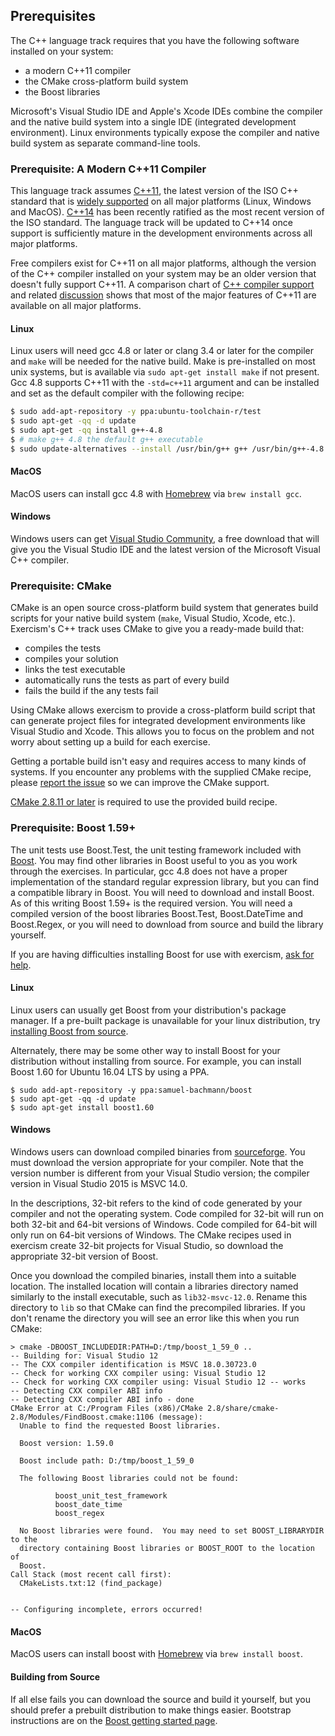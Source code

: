 ## Prerequisites

The C++ language track requires that you have the following software
installed on your system:
* a modern C++11 compiler
* the CMake cross-platform build system
* the Boost libraries

Microsoft's Visual Studio IDE and Apple's Xcode IDEs combine the compiler
and the
native build system into a single IDE (integrated development environment).
Linux environments typically expose the compiler and native build system
as separate command-line tools.

### Prerequisite: A Modern C++11 Compiler

This language track assumes [C++11](http://en.wikipedia.org/wiki/C%2B%2B11),
the latest version of the ISO C++ standard that is
[widely supported](http://en.cppreference.com/w/cpp/compiler_support) on all
major platforms (Linux, Windows and MacOS).
[C++14](http://en.wikipedia.org/wiki/C%2B%2B14) has been recently ratified
as the most recent version of the ISO standard.  The language track will
be updated to C++14 once support is sufficiently mature in the development
environments across all major platforms.

Free compilers exist for C++11 on all major platforms, although the version
of the C++ compiler installed on your system may be an older version that
doesn't fully support C++11.  A comparison chart of
[C++ compiler support](http://en.cppreference.com/w/cpp/compiler_support)
and related [discussion](http://en.cppreference.com/w/Talk:cpp/compiler_support)
shows that most of the major features of C++11 are available on all major
platforms.

#### Linux

Linux users will need gcc 4.8 or later or clang 3.4 or later for the compiler
and `make` will be needed for the native build.  Make is pre-installed on most
unix systems, but is available via `sudo apt-get install make` if not present.
Gcc 4.8 supports C++11 with the `-std=c++11` argument and can be installed and
set as the default compiler with the following recipe:

```bash
$ sudo add-apt-repository -y ppa:ubuntu-toolchain-r/test
$ sudo apt-get -qq -d update
$ sudo apt-get -qq install g++-4.8
$ # make g++ 4.8 the default g++ executable
$ sudo update-alternatives --install /usr/bin/g++ g++ /usr/bin/g++-4.8 90
```

#### MacOS

MacOS users can install gcc 4.8 with [Homebrew](http://brew.sh/) via
`brew install gcc`.

#### Windows

Windows users can get
[Visual Studio Community](https://www.visualstudio.com/vs/community/),
a free download that will give you the Visual Studio IDE and the
latest version of the Microsoft Visual C++ compiler.

### Prerequisite: CMake

CMake is an open source cross-platform build system that generates build
scripts for your native build system (`make`, Visual Studio, Xcode, etc.).
Exercism's C++ track uses CMake to give you a ready-made build that:

* compiles the tests
* compiles your solution
* links the test executable
* automatically runs the tests as part of every build
* fails the build if the any tests fail

Using CMake allows exercism to provide a cross-platform build script that
can generate project files for integrated development environments like
Visual Studio and Xcode.  This allows you to focus on the problem and
not worry about setting up a build for each exercise.

Getting a portable build isn't easy and requires access to many kinds of
systems.  If you encounter any problems with the supplied CMake recipe,
please [report the issue](https://github.com/exercism/cpp/issues) so we can
improve the CMake support.

[CMake 2.8.11 or later](http://www.cmake.org/) is required to use the provided build recipe.

### Prerequisite: Boost 1.59+

The unit tests use Boost.Test, the unit testing framework included with
[Boost](http://www.boost.org/index.html).  You may find other libraries
in Boost useful to you as you work through the exercises.  In particular,
gcc 4.8 does not have a proper implementation of the standard regular
expression library, but you can find a compatible library in Boost.
You will need to download and install Boost.  As of this writing Boost
1.59+ is the required version.  You will need a compiled version of the
boost libraries Boost.Test, Boost.DateTime and Boost.Regex, or you will
need to download from source and build the library yourself.

If you are having difficulties installing Boost for use with exercism,
[ask for help](https://github.com/exercism/cpp/issues).

#### Linux

Linux users can usually get Boost from your distribution's package manager.
If a pre-built package is unavailable for your linux distribution, try
[installing Boost from source](http://www.boost.org/doc/libs/release/more/getting_started/index.html).

Alternately, there may be some other way to install Boost for your
distribution without installing from source. For example, you can install
Boost 1.60 for Ubuntu 16.04 LTS by using a PPA.

```
$ sudo add-apt-repository -y ppa:samuel-bachmann/boost
$ sudo apt-get -qq -d update
$ sudo apt-get install boost1.60
```

#### Windows

Windows users can download compiled binaries from [sourceforge](https://sourceforge.net/projects/boost/files/boost-binaries/).
You must download the version appropriate for your compiler. Note that
the version number is different from your Visual Studio version; the
compiler version in Visual Studio 2015 is MSVC 14.0.

In the descriptions, 32-bit refers to the kind of code generated by your
compiler and not the operating system.  Code compiled for 32-bit will run
on both 32-bit and 64-bit versions of Windows.  Code compiled for 64-bit
will only run on 64-bit versions of Windows.  The CMake recipes used in
exercism create 32-bit projects for Visual Studio, so download the
appropriate 32-bit version of Boost.

Once you download the compiled binaries, install them into a suitable
location.  The installed location will contain a libraries directory
named similarly to the install executable, such as `lib32-msvc-12.0`.
Rename this directory to `lib` so that CMake can find the precompiled
libraries.  If you don't rename the directory you will see an error
like this when you run CMake:

```
> cmake -DBOOST_INCLUDEDIR:PATH=D:/tmp/boost_1_59_0 ..
-- Building for: Visual Studio 12
-- The CXX compiler identification is MSVC 18.0.30723.0
-- Check for working CXX compiler using: Visual Studio 12
-- Check for working CXX compiler using: Visual Studio 12 -- works
-- Detecting CXX compiler ABI info
-- Detecting CXX compiler ABI info - done
CMake Error at C:/Program Files (x86)/CMake 2.8/share/cmake-2.8/Modules/FindBoost.cmake:1106 (message):
  Unable to find the requested Boost libraries.

  Boost version: 1.59.0

  Boost include path: D:/tmp/boost_1_59_0

  The following Boost libraries could not be found:

          boost_unit_test_framework
          boost_date_time
          boost_regex

  No Boost libraries were found.  You may need to set BOOST_LIBRARYDIR to the
  directory containing Boost libraries or BOOST_ROOT to the location of
  Boost.
Call Stack (most recent call first):
  CMakeLists.txt:12 (find_package)


-- Configuring incomplete, errors occurred!
```

#### MacOS

MacOS users can install boost with [Homebrew](http://brew.sh/) via
`brew install boost`.

#### Building from Source

If all else fails you can download the source and build it yourself,
but you should prefer a prebuilt distribution to make things easier.
Bootstrap instructions are on the
[Boost getting started page](http://www.boost.org/doc/libs/release/more/getting_started/index.html).

